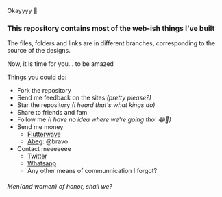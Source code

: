 Okayyyy 🤩

### This repository contains most of the web-ish things I've built

The files, folders and links are in different branches, corresponding to the source of the designs.

Now, it is time for you... to be amazed

Things you could do:
* Fork the repository
* Send me feedback on the sites _(pretty please?)_
* Star the repository _(I heard that's what kings do)_
* Share to friends and fam
* Follow me _(I have no idea where we're going tho' 😂🤣)_
* Send me money
    * [Flutterwave][flutterwave]
    * [Abeg][abeg]: @bravo
* Contact meeeeeee
    * [Twitter][twitter]
    * [Whatsapp][whatsapp]
    * Any other means of communnication I forgot?

###### Men(and women) of honor, shall we?


[flutterwave]: https://flutterwave.com/pay/chillwithbravo
[abeg]: https://abeg.app
[twitter]: https://twitter.com/zeroth_bravo
[whatsapp]: https://wa.me/2347088148692
